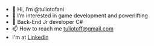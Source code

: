 - 👋 Hi, I’m @tuliotofani
- 👀 I’m interested in game development and powerlifting
- 🌱 Back-End Jr developer C#
- 📫 How to reach me tuliotoff@gmail.com
- I'm at [Linkedin](https://www.linkedin.com/in/tulio-tofani-85b7291ba/)

<!---
tuliotofani/tuliotofani is a ✨ special ✨ repository because its `README.md` (this file) appears on your GitHub profile.
You can click the Preview link to take a look at your changes.
--->
